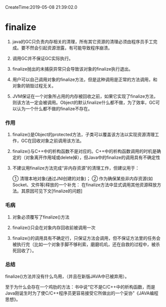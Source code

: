 CreateTime:2019-05-08 21:39:02.0

# finalize

1. java的GC只负责内存相关的清理，所有其它资源的清理必须由程序员手工完成。要不然会引起资源泄露，有可能导致程序崩溃。

2. 调用GC并不保证GC实际执行。

3. finalize抛出的未捕获异常只会导致该对象的finalize执行退出。

4. 用户可以自己调用对象的finalize方法，但是这种调用是正常的方法调用，和对象的销毁过程无关。

5. JVM保证在一个对象所占用的内存被回收之前，如果它实现了finalize方法，则该方法一定会被调用。Object的默认finalize什么都不做，为了效率，GC可以认为一个什么都不做的finalize不存在。


### 作用

1. finalize()是Object的protected方法，子类可以覆盖该方法以实现资源清理工作，GC在回收对象之前调用该方法。

2. finalize()与C++中的析构函数不是对应的。C++中的析构函数调用的时机是确定的（对象离开作用域或delete掉），但Java中的finalize的调用具有不确定性

3. 不建议用finalize方法完成“非内存资源”的清理工作，但建议用于：

    ① 清理本地对象(通过JNI创建的对象)；
    ② 作为确保某些非内存资源(如Socket、文件等)释放的一个补充：
        在finalize方法中显式调用其他资源释放方法。其原因可见下文[finalize的问题]

### 毛病

1. 对象必须覆写了finalize()方法

2. finalize()只会在对象内存回收前被调用一次

3. finalize()的调用具有不确定行，只保证方法会调用，但不保证方法里的任务会被执行完（比如一个对象手脚不够利索，磨磨叽叽，还在自救的过程中，被杀死回收了）。

### 总结

finalize()方法并没有什么鸟用，（并且在新版JAVA中已被弃用）。

至于为什么会存在一个鸡肋的方法：书中说“它不是C/C++中的析构函数，而是Java刚诞生时为了使C/C++程序员更容易接受它所做出的一个妥协”《JAVA编程思想》。
